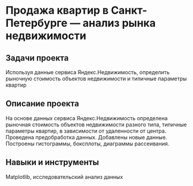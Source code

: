 # Продажа квартир в Санкт-Петербурге — анализ рынка недвижимости

## Задачи проекта
Используя данные сервиса Яндекс.Недвижимость, определить рыночную стоимость объектов
недвижимости и типичные параметры квартир

## Описание проекта
На основе данных сервиса Яндекс.Недвижимость определена рыночная стоимость
объектов недвижимости разного типа, типичные параметры квартир, в зависимости от
удаленности от центра. Проведена предобработка данных. Добавлены новые данные.
Построены гистограммы, боксплоты, диаграммы рассеивания.

## Навыки и инструменты 
Matplotlib, исследовательский анализ данных
